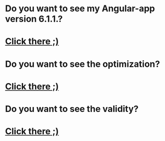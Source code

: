 # Do you want to see my Angular-app version 6.1.1.?
# <a href="https://uladzimir-yeudakimovich.github.io/angular-app/">Click there ;)</a>
# Do you want to see the optimization?
# <a href="https://developers.google.com/speed/pagespeed/insights/?url=https%3A%2F%2Fuladzimir-yeudakimovich.github.io%2Fangular-app%2F&tab=mobile">Click there ;)</a>
# Do you want to see the validity?
# <a href="https://validator.w3.org/nu/?doc=https%3A%2F%2Fuladzimir-yeudakimovich.github.io%2Fangular-app%2F">Click there ;)</a>
